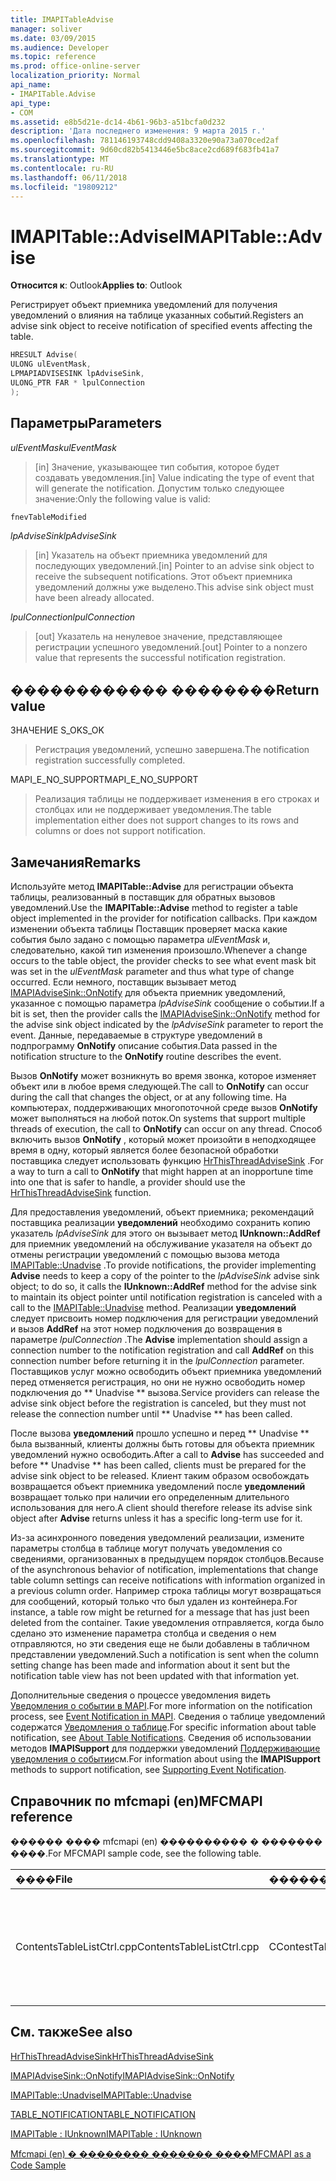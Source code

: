 ```yaml
---
title: IMAPITableAdvise
manager: soliver
ms.date: 03/09/2015
ms.audience: Developer
ms.topic: reference
ms.prod: office-online-server
localization_priority: Normal
api_name:
- IMAPITable.Advise
api_type:
- COM
ms.assetid: e8b5d21e-dc14-4b61-96b3-a51bcfa0d232
description: 'Дата последнего изменения: 9 марта 2015 г.'
ms.openlocfilehash: 781146193748cdd9408a3320e90a73a070ced2af
ms.sourcegitcommit: 9d60cd82b5413446e5bc8ace2cd689f683fb41a7
ms.translationtype: MT
ms.contentlocale: ru-RU
ms.lasthandoff: 06/11/2018
ms.locfileid: "19809212"
---
```

# <a name="imapitableadvise"></a><span data-ttu-id="08648-103">IMAPITable::Advise</span><span class="sxs-lookup"><span data-stu-id="08648-103">IMAPITable::Advise</span></span>

  
  
<span data-ttu-id="08648-104">**Относится к**: Outlook</span><span class="sxs-lookup"><span data-stu-id="08648-104">**Applies to**: Outlook</span></span> 
  
<span data-ttu-id="08648-105">Регистрирует объект приемника уведомлений для получения уведомлений о влияния на таблице указанных событий.</span><span class="sxs-lookup"><span data-stu-id="08648-105">Registers an advise sink object to receive notification of specified events affecting the table.</span></span>
  
```cpp
HRESULT Advise(
ULONG ulEventMask,
LPMAPIADVISESINK lpAdviseSink,
ULONG_PTR FAR * lpulConnection
);
```

## <a name="parameters"></a><span data-ttu-id="08648-106">Параметры</span><span class="sxs-lookup"><span data-stu-id="08648-106">Parameters</span></span>

 <span data-ttu-id="08648-107">_ulEventMask_</span><span class="sxs-lookup"><span data-stu-id="08648-107">_ulEventMask_</span></span>
  
> <span data-ttu-id="08648-108">[in] Значение, указывающее тип события, которое будет создавать уведомления.</span><span class="sxs-lookup"><span data-stu-id="08648-108">[in] Value indicating the type of event that will generate the notification.</span></span> <span data-ttu-id="08648-109">Допустим только следующее значение:</span><span class="sxs-lookup"><span data-stu-id="08648-109">Only the following value is valid:</span></span>
    
 `fnevTableModified`
  
 <span data-ttu-id="08648-110">_lpAdviseSink_</span><span class="sxs-lookup"><span data-stu-id="08648-110">_lpAdviseSink_</span></span>
  
> <span data-ttu-id="08648-111">[in] Указатель на объект приемника уведомлений для последующих уведомлений.</span><span class="sxs-lookup"><span data-stu-id="08648-111">[in] Pointer to an advise sink object to receive the subsequent notifications.</span></span> <span data-ttu-id="08648-112">Этот объект приемника уведомлений должны уже выделено.</span><span class="sxs-lookup"><span data-stu-id="08648-112">This advise sink object must have been already allocated.</span></span>
    
 <span data-ttu-id="08648-113">_lpulConnection_</span><span class="sxs-lookup"><span data-stu-id="08648-113">_lpulConnection_</span></span>
  
> <span data-ttu-id="08648-114">[out] Указатель на ненулевое значение, представляющее регистрации успешного уведомлений.</span><span class="sxs-lookup"><span data-stu-id="08648-114">[out] Pointer to a nonzero value that represents the successful notification registration.</span></span>
    
## <a name="return-value"></a><span data-ttu-id="08648-115">������������ ��������</span><span class="sxs-lookup"><span data-stu-id="08648-115">Return value</span></span>

<span data-ttu-id="08648-116">ЗНАЧЕНИЕ S_OK</span><span class="sxs-lookup"><span data-stu-id="08648-116">S_OK</span></span> 
  
> <span data-ttu-id="08648-117">Регистрация уведомлений, успешно завершена.</span><span class="sxs-lookup"><span data-stu-id="08648-117">The notification registration successfully completed.</span></span>
    
<span data-ttu-id="08648-118">MAPI_E_NO_SUPPORT</span><span class="sxs-lookup"><span data-stu-id="08648-118">MAPI_E_NO_SUPPORT</span></span> 
  
> <span data-ttu-id="08648-119">Реализация таблицы не поддерживает изменения в его строках и столбцах или не поддерживает уведомления.</span><span class="sxs-lookup"><span data-stu-id="08648-119">The table implementation either does not support changes to its rows and columns or does not support notification.</span></span>
    
## <a name="remarks"></a><span data-ttu-id="08648-120">Замечания</span><span class="sxs-lookup"><span data-stu-id="08648-120">Remarks</span></span>

<span data-ttu-id="08648-121">Используйте метод **IMAPITable::Advise** для регистрации объекта таблицы, реализованный в поставщик для обратных вызовов уведомлений.</span><span class="sxs-lookup"><span data-stu-id="08648-121">Use the **IMAPITable::Advise** method to register a table object implemented in the provider for notification callbacks.</span></span> <span data-ttu-id="08648-122">При каждом изменении объекта таблицы Поставщик проверяет маска какие события было задано с помощью параметра _ulEventMask_ и, следовательно, какой тип изменения произошло.</span><span class="sxs-lookup"><span data-stu-id="08648-122">Whenever a change occurs to the table object, the provider checks to see what event mask bit was set in the  _ulEventMask_ parameter and thus what type of change occurred.</span></span> <span data-ttu-id="08648-123">Если немного, поставщик вызывает метод [IMAPIAdviseSink::OnNotify](imapiadvisesink-onnotify.md) для объекта приемник уведомлений, указанное с помощью параметра _lpAdviseSink_ сообщение о событии.</span><span class="sxs-lookup"><span data-stu-id="08648-123">If a bit is set, then the provider calls the [IMAPIAdviseSink::OnNotify](imapiadvisesink-onnotify.md) method for the advise sink object indicated by the  _lpAdviseSink_ parameter to report the event.</span></span> <span data-ttu-id="08648-124">Данные, передаваемые в структуре уведомлений в подпрограмму **OnNotify** описание события.</span><span class="sxs-lookup"><span data-stu-id="08648-124">Data passed in the notification structure to the **OnNotify** routine describes the event.</span></span> 
  
<span data-ttu-id="08648-125">Вызов **OnNotify** может возникнуть во время звонка, которое изменяет объект или в любое время следующей.</span><span class="sxs-lookup"><span data-stu-id="08648-125">The call to **OnNotify** can occur during the call that changes the object, or at any following time.</span></span> <span data-ttu-id="08648-126">На компьютерах, поддерживающих многопоточной среде вызов **OnNotify** может выполняться на любой поток.</span><span class="sxs-lookup"><span data-stu-id="08648-126">On systems that support multiple threads of execution, the call to **OnNotify** can occur on any thread.</span></span> <span data-ttu-id="08648-127">Способ включить вызов **OnNotify** , который может произойти в неподходящее время в одну, который является более безопасной обработки поставщика следует использовать функцию [HrThisThreadAdviseSink](hrthisthreadadvisesink.md) .</span><span class="sxs-lookup"><span data-stu-id="08648-127">For a way to turn a call to **OnNotify** that might happen at an inopportune time into one that is safer to handle, a provider should use the [HrThisThreadAdviseSink](hrthisthreadadvisesink.md) function.</span></span> 
  
<span data-ttu-id="08648-128">Для предоставления уведомлений, объект приемника; рекомендаций поставщика реализации **уведомлений** необходимо сохранить копию указатель _lpAdviseSink_ для этого он вызывает метод **IUnknown::AddRef** для приемник уведомлений на обслуживание указателя на объект до отмены регистрации уведомлений с помощью вызова метода [IMAPITable::Unadvise](imapitable-unadvise.md) .</span><span class="sxs-lookup"><span data-stu-id="08648-128">To provide notifications, the provider implementing **Advise** needs to keep a copy of the pointer to the  _lpAdviseSink_ advise sink object; to do so, it calls the **IUnknown::AddRef** method for the advise sink to maintain its object pointer until notification registration is canceled with a call to the [IMAPITable::Unadvise](imapitable-unadvise.md) method.</span></span> <span data-ttu-id="08648-129">Реализации **уведомлений** следует присвоить номер подключения для регистрации уведомлений и вызов **AddRef** на этот номер подключения до возвращения в параметре _lpulConnection_ .</span><span class="sxs-lookup"><span data-stu-id="08648-129">The **Advise** implementation should assign a connection number to the notification registration and call **AddRef** on this connection number before returning it in the  _lpulConnection_ parameter.</span></span> <span data-ttu-id="08648-130">Поставщиков услуг можно освободить объект приемника уведомлений перед отменяется регистрация, но они не нужно освободить номер подключения до ** Unadvise ** вызова.</span><span class="sxs-lookup"><span data-stu-id="08648-130">Service providers can release the advise sink object before the registration is canceled, but they must not release the connection number until ** Unadvise ** has been called.</span></span> 
  
<span data-ttu-id="08648-131">После вызова **уведомлений** прошло успешно и перед ** Unadvise ** была вызванный, клиенты должны быть готовы для объекта приемник уведомлений нужно освободить.</span><span class="sxs-lookup"><span data-stu-id="08648-131">After a call to **Advise** has succeeded and before ** Unadvise ** has been called, clients must be prepared for the advise sink object to be released.</span></span> <span data-ttu-id="08648-132">Клиент таким образом освобождать возвращается объект приемника уведомлений после **уведомлений** возвращает только при наличии его определенным длительного использования для него.</span><span class="sxs-lookup"><span data-stu-id="08648-132">A client should therefore release its advise sink object after **Advise** returns unless it has a specific long-term use for it.</span></span> 
  
<span data-ttu-id="08648-133">Из-за асинхронного поведения уведомлений реализации, измените параметры столбца в таблице могут получать уведомления со сведениями, организованных в предыдущем порядок столбцов.</span><span class="sxs-lookup"><span data-stu-id="08648-133">Because of the asynchronous behavior of notification, implementations that change table column settings can receive notifications with information organized in a previous column order.</span></span> <span data-ttu-id="08648-134">Например строка таблицы могут возвращаться для сообщений, который только что был удален из контейнера.</span><span class="sxs-lookup"><span data-stu-id="08648-134">For instance, a table row might be returned for a message that has just been deleted from the container.</span></span> <span data-ttu-id="08648-135">Такие уведомления отправляется, когда было сделано это изменение параметра столбца и сведения о нем отправляются, но эти сведения еще не были добавлены в табличном представлении уведомлений.</span><span class="sxs-lookup"><span data-stu-id="08648-135">Such a notification is sent when the column setting change has been made and information about it sent but the notification table view has not been updated with that information yet.</span></span>
  
<span data-ttu-id="08648-136">Дополнительные сведения о процессе уведомления видеть [Уведомления о событии в MAPI](event-notification-in-mapi.md).</span><span class="sxs-lookup"><span data-stu-id="08648-136">For more information on the notification process, see [Event Notification in MAPI](event-notification-in-mapi.md).</span></span> <span data-ttu-id="08648-137">Сведения о таблице уведомлений содержатся [Уведомления о таблице](about-table-notifications.md).</span><span class="sxs-lookup"><span data-stu-id="08648-137">For specific information about table notification, see [About Table Notifications](about-table-notifications.md).</span></span> <span data-ttu-id="08648-138">Сведения об использовании методов **IMAPISupport** для поддержки уведомлений [Поддерживающие уведомления о событии](supporting-event-notification.md)см.</span><span class="sxs-lookup"><span data-stu-id="08648-138">For information about using the **IMAPISupport** methods to support notification, see [Supporting Event Notification](supporting-event-notification.md).</span></span>
  
## <a name="mfcmapi-reference"></a><span data-ttu-id="08648-139">Справочник по mfcmapi (en)</span><span class="sxs-lookup"><span data-stu-id="08648-139">MFCMAPI reference</span></span>

<span data-ttu-id="08648-140">������ ���� mfcmapi (en) ���������� � ������� ����.</span><span class="sxs-lookup"><span data-stu-id="08648-140">For MFCMAPI sample code, see the following table.</span></span>
  
|<span data-ttu-id="08648-141">**����**</span><span class="sxs-lookup"><span data-stu-id="08648-141">**File**</span></span>|<span data-ttu-id="08648-142">**�������**</span><span class="sxs-lookup"><span data-stu-id="08648-142">**Function**</span></span>|<span data-ttu-id="08648-143">**�����������**</span><span class="sxs-lookup"><span data-stu-id="08648-143">**Comment**</span></span>|
|:-----|:-----|:-----|
|<span data-ttu-id="08648-144">ContentsTableListCtrl.cpp</span><span class="sxs-lookup"><span data-stu-id="08648-144">ContentsTableListCtrl.cpp</span></span>  <br/> |<span data-ttu-id="08648-145">CContestTableListCtrl::NotificationOn</span><span class="sxs-lookup"><span data-stu-id="08648-145">CContestTableListCtrl::NotificationOn</span></span>  <br/> |<span data-ttu-id="08648-146">Mfcmapi (en) использует метод **IMAPITable::Advise** для регистрации уведомлений разрешить в табличном представлении, чтобы быть в курсе.</span><span class="sxs-lookup"><span data-stu-id="08648-146">MFCMAPI uses the **IMAPITable::Advise** method to register for notifications to allow the table view to stay current.</span></span>  <br/> |
   
## <a name="see-also"></a><span data-ttu-id="08648-147">См. также</span><span class="sxs-lookup"><span data-stu-id="08648-147">See also</span></span>



[<span data-ttu-id="08648-148">HrThisThreadAdviseSink</span><span class="sxs-lookup"><span data-stu-id="08648-148">HrThisThreadAdviseSink</span></span>](hrthisthreadadvisesink.md)
  
[<span data-ttu-id="08648-149">IMAPIAdviseSink::OnNotify</span><span class="sxs-lookup"><span data-stu-id="08648-149">IMAPIAdviseSink::OnNotify</span></span>](imapiadvisesink-onnotify.md)
  
[<span data-ttu-id="08648-150">IMAPITable::Unadvise</span><span class="sxs-lookup"><span data-stu-id="08648-150">IMAPITable::Unadvise</span></span>](imapitable-unadvise.md)
  
[<span data-ttu-id="08648-151">TABLE_NOTIFICATION</span><span class="sxs-lookup"><span data-stu-id="08648-151">TABLE_NOTIFICATION</span></span>](table_notification.md)
  
[<span data-ttu-id="08648-152">IMAPITable : IUnknown</span><span class="sxs-lookup"><span data-stu-id="08648-152">IMAPITable : IUnknown</span></span>](imapitableiunknown.md)


[<span data-ttu-id="08648-153">Mfcmapi (en) � �������� ������� ����</span><span class="sxs-lookup"><span data-stu-id="08648-153">MFCMAPI as a Code Sample</span></span>](mfcmapi-as-a-code-sample.md)


